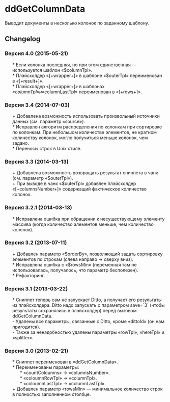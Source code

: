 # ddGetColumnData
Выводит документы в несколько колонок по заданному шаблону.

## Changelog
### Версия 4.0 (2015-05-21)
* \* Если колонка последняя, но при этом единственная — используется шаблон «$columnTpl».
* \* Плэйсхолдер «[+wrapper+]» в шаблоне «$outerTpl» переименован в «[+result+]».
* \* Плэйсхолдер «[+wrapper+]» в шаблонах «$columnTpl» и «$columnLastTpl» переименован в «[+rows+]».

### Версия 3.4 (2014-07-03)
* \+ Добавлена возможность использовать произвольный источники данных (см. параметр «source»).
* \* Исправлен алгоритм распределения по колонкам при сортировке по колонкам. При небольшом количестве элементов, не кратном количеству колонок, могло получиться меньше колонок, чем задано.
* \* Переносы строк в Unix стиле.

### Версия 3.3 (2014-03-13)
* \+ Добавлена возможность возвращать результат сниппета в чанк (см. параметр «$outerTpl»).
* \+ При выводе в чанк «$outerTpl» добавлен плэйсхолдер «[+columnsNumber+]» содержащий фактическое количество колонок.

### Версия 3.2.1 (2014-03-13)
* \* Исправлена ошибка при обращении к несуществующему элементу массива (когда количество элементов меньше, чем количество колонок).

### Версия 3.2 (2013-07-11)
* \+ Добавлен параметр «$orderBy», позволяющий задать сортировку элементов по строкам (слева направо → сверху вниз).
* \* Исправлена ошибка с «$rowsMin» (переменная там не использовалась, получалось, что параметр бесполезен).
* \* Рефакторинг.

### Версия 3.1 (2013-03-22)
* \* Сниппет теперь сам не запускает Ditto, а получает его результаты из плэйсхолдера. Ditto надо запускать с параметром save=\`3\` (чтобы результаты сохранялись в плэйсхолдер) перед вызовом ddGetColumnData.
* \- Удалены все параметры, связанные с Ditto, кроме «dittoId» (он нам пригодится).
* \- Также за ненадобностью удалены параметры «rowTpl», «hereTpl» и «splitter».

### Версия 3.0 (2013-02-21)
* \* Сниппет переименован в «ddGetColumnData».
* \* Переименованы параметры:
	* \* «countColoumns» → «columnsNumber».
	* \* «coloumnRowTpl» → «columnTpl».
	* \* «coloumnLastTpl» → «columnLastTpl».
* \+ Добавлен параметр «rowsMin» — минимальное количество строк в полностью заполненном столбце.

<style>ul{list-style:none;}</style>